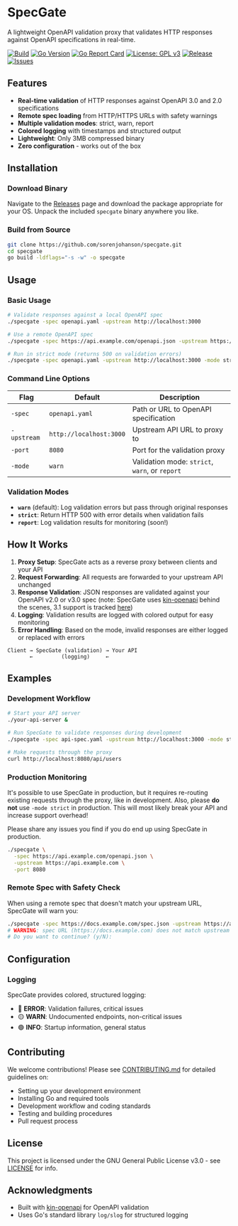 # SpecGate

A lightweight OpenAPI validation proxy that validates HTTP responses against OpenAPI specifications in real-time.

[![Build](https://github.com/sorenjohanson/specgate/actions/workflows/ci.yml/badge.svg)](https://github.com/sorenjohanson/specgate/actions/workflows/ci.yml)
[![Go Version](https://img.shields.io/badge/go-1.25-blue)](https://golang.org)
[![Go Report Card](https://goreportcard.com/badge/github.com/sorenjohanson/specgate)](https://goreportcard.com/report/github.com/sorenjohanson/specgate)
[![License: GPL v3](https://img.shields.io/badge/License-GPLv3-blue.svg)](https://www.gnu.org/licenses/gpl-3.0)
[![Release](https://img.shields.io/github/v/release/sorenjohanson/specgate.svg)](https://github.com/sorenjohanson/specgate/releases)
[![Issues](https://img.shields.io/github/issues/sorenjohanson/specgate.svg)](https://github.com/sorenjohanson/specgate/issues)


## Features

- **Real-time validation** of HTTP responses against OpenAPI 3.0 and 2.0 specifications
- **Remote spec loading** from HTTP/HTTPS URLs with safety warnings
- **Multiple validation modes**: strict, warn, report
- **Colored logging** with timestamps and structured output
- **Lightweight**: Only 3MB compressed binary
- **Zero configuration** - works out of the box

## Installation

### Download Binary

Navigate to the [Releases](https://github.com/sorenjohanson/specgate/releases) page and download the package appropriate for your OS. Unpack the included `specgate` binary anywhere you like.

### Build from Source

```bash
git clone https://github.com/sorenjohanson/specgate.git
cd specgate
go build -ldflags="-s -w" -o specgate
```

## Usage

### Basic Usage

```bash
# Validate responses against a local OpenAPI spec
./specgate -spec openapi.yaml -upstream http://localhost:3000

# Use a remote OpenAPI spec
./specgate -spec https://api.example.com/openapi.json -upstream https://api.example.com

# Run in strict mode (returns 500 on validation errors)
./specgate -spec openapi.yaml -upstream http://localhost:3000 -mode strict
```

### Command Line Options

| Flag | Default | Description |
|------|---------|-------------|
| `-spec` | `openapi.yaml` | Path or URL to OpenAPI specification |
| `-upstream` | `http://localhost:3000` | Upstream API URL to proxy to |
| `-port` | `8080` | Port for the validation proxy |
| `-mode` | `warn` | Validation mode: `strict`, `warn`, or `report` |

### Validation Modes

- **`warn`** (default): Log validation errors but pass through original responses
- **`strict`**: Return HTTP 500 with error details when validation fails
- **`report`**: Log validation results for monitoring (soon!)

## How It Works

1. **Proxy Setup**: SpecGate acts as a reverse proxy between clients and your API
2. **Request Forwarding**: All requests are forwarded to your upstream API unchanged  
3. **Response Validation**: JSON responses are validated against your OpenAPI v2.0 or v3.0 spec (note: SpecGate uses [kin-openapi](https://github.com/getkin/kin-openapi) behind the scenes, 3.1 support is tracked [here](https://github.com/getkin/kin-openapi/issues/230))
4. **Logging**: Validation results are logged with colored output for easy monitoring
5. **Error Handling**: Based on the mode, invalid responses are either logged or replaced with errors

```
Client → SpecGate (validation) → Your API
       ←         (logging)     ←
```

## Examples

### Development Workflow

```bash
# Start your API server
./your-api-server &

# Run SpecGate to validate responses during development
./specgate -spec api-spec.yaml -upstream http://localhost:3000 -mode strict

# Make requests through the proxy
curl http://localhost:8080/api/users
```

### Production Monitoring

It's possible to use SpecGate in production, but it requires re-routing existing requests through the proxy, like in development. Also, please **do not** use `-mode strict` in production. This will most likely break your API and increase support overhead!

Please share any issues you find if you do end up using SpecGate in production.

```bash
./specgate \
  -spec https://api.example.com/openapi.json \
  -upstream https://api.example.com \
  -port 8080
```

### Remote Spec with Safety Check

When using a remote spec that doesn't match your upstream URL, SpecGate will warn you:

```bash
./specgate -spec https://docs.example.com/spec.json -upstream https://api.other.com
# WARNING: spec URL (https://docs.example.com) does not match upstream URL (https://api.other.com)
# Do you want to continue? (y/N):
```

## Configuration

### Logging

SpecGate provides colored, structured logging:

- 🔴 **ERROR**: Validation failures, critical issues  
- 🟡 **WARN**: Undocumented endpoints, non-critical issues
- 🟢 **INFO**: Startup information, general status

## Contributing

We welcome contributions! Please see [CONTRIBUTING.md](CONTRIBUTING.md) for detailed guidelines on:

- Setting up your development environment
- Installing Go and required tools
- Development workflow and coding standards
- Testing and building procedures
- Pull request process

## License

This project is licensed under the GNU General Public License v3.0 - see [LICENSE](LICENSE) for info.

## Acknowledgments

- Built with [kin-openapi](https://github.com/getkin/kin-openapi) for OpenAPI validation
- Uses Go's standard library `log/slog` for structured logging